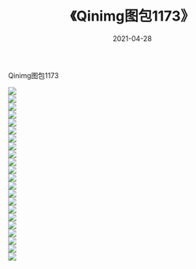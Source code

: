﻿---
layout: post
title:  《Qinimg图包1173》
date:   2021-04-28
img: http://imgx.orgx.ga/Qinimg图包/Qinimg图包1173/000.jpg
categories: [美女, 清纯, 唯美]
---

Qinimg图包1173

 ![](http://imgx.orgx.ga/Qinimg图包/Qinimg图包1173/001.jpg) <br>![](http://imgx.orgx.ga/Qinimg图包/Qinimg图包1173/002.jpg) <br>![](http://imgx.orgx.ga/Qinimg图包/Qinimg图包1173/003.jpg) <br>![](http://imgx.orgx.ga/Qinimg图包/Qinimg图包1173/004.jpg) <br>![](http://imgx.orgx.ga/Qinimg图包/Qinimg图包1173/005.jpg) <br>![](http://imgx.orgx.ga/Qinimg图包/Qinimg图包1173/006.jpg) <br>![](http://imgx.orgx.ga/Qinimg图包/Qinimg图包1173/007.jpg) <br>![](http://imgx.orgx.ga/Qinimg图包/Qinimg图包1173/008.jpg) <br>![](http://imgx.orgx.ga/Qinimg图包/Qinimg图包1173/009.jpg) <br>![](http://imgx.orgx.ga/Qinimg图包/Qinimg图包1173/010.jpg) <br>![](http://imgx.orgx.ga/Qinimg图包/Qinimg图包1173/011.jpg) <br>![](http://imgx.orgx.ga/Qinimg图包/Qinimg图包1173/012.jpg) <br>![](http://imgx.orgx.ga/Qinimg图包/Qinimg图包1173/013.jpg) <br>![](http://imgx.orgx.ga/Qinimg图包/Qinimg图包1173/014.jpg) <br>![](http://imgx.orgx.ga/Qinimg图包/Qinimg图包1173/015.jpg) <br>![](http://imgx.orgx.ga/Qinimg图包/Qinimg图包1173/016.jpg) <br>![](http://imgx.orgx.ga/Qinimg图包/Qinimg图包1173/017.jpg) <br>![](http://imgx.orgx.ga/Qinimg图包/Qinimg图包1173/018.jpg) <br>![](http://imgx.orgx.ga/Qinimg图包/Qinimg图包1173/019.jpg) <br>![](http://imgx.orgx.ga/Qinimg图包/Qinimg图包1173/020.jpg) <br>![](http://imgx.orgx.ga/Qinimg图包/Qinimg图包1173/021.jpg) <br>![](http://imgx.orgx.ga/Qinimg图包/Qinimg图包1173/022.jpg) <br>